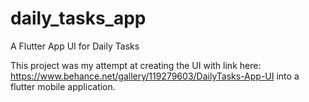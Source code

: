 # daily_tasks_app

A Flutter App UI for Daily Tasks

<!-- ## Getting Started -->

This project was my attempt at creating the UI with link here: https://www.behance.net/gallery/119279603/DailyTasks-App-UI  into a flutter mobile application.
